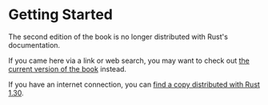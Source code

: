 # Getting Started

The second edition of the book is no longer distributed with Rust's documentation.

If you came here via a link or web search, you may want to check out [the current
version of the book](/src/ch01-00-getting-started.md) instead.

If you have an internet connection, you can [find a copy distributed with
Rust
1.30](https://doc.rust-lang.org/1.30.0/book/second-edition/ch10-00-getting-started.html).